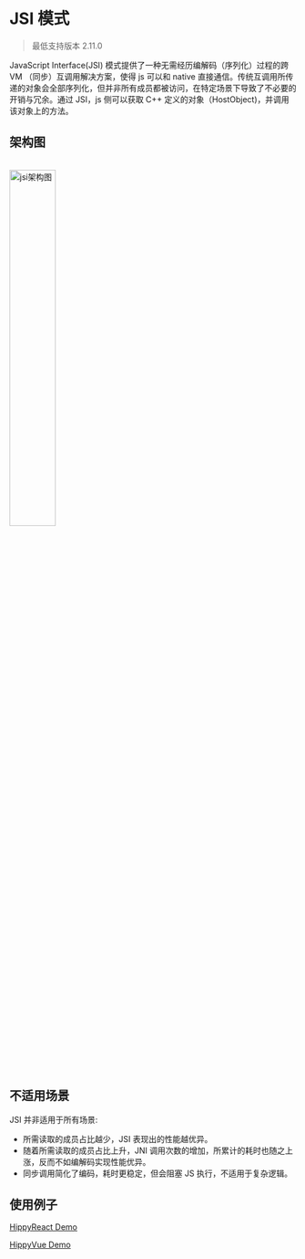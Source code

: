 # JSI 模式

> 最低支持版本 2.11.0

JavaScript Interface(JSI) 模式提供了一种无需经历编解码（序列化）过程的跨 VM （同步）互调用解决方案，使得 js 可以和 native 直接通信。传统互调用所传递的对象会全部序列化，但并非所有成员都被访问，在特定场景下导致了不必要的开销与冗余。通过 JSI，js 侧可以获取 C++ 定义的对象（HostObject)，并调用该对象上的方法。

## 架构图

<br />
<img src="assets/jsi_structure.png" alt="jsi架构图" width="40%"/>
<br />
<br />

## 不适用场景

JSI 并非适用于所有场景:

* 所需读取的成员占比越少，JSI 表现出的性能越优异。
* 随着所需读取的成员占比上升，JNI 调用次数的增加，所累计的耗时也随之上涨，反而不如编解码实现性能优异。
* 同步调用简化了编码，耗时更稳定，但会阻塞 JS 执行，不适用于复杂逻辑。

## 使用例子

[HippyReact Demo](https://github.com/Tencent/Hippy/blob/master/examples/hippy-react-demo/src/externals/Turbo/index.jsx)

[HippyVue Demo](https://github.com/Tencent/Hippy/blob/master/examples/hippy-vue-demo/src/components/demos/demo-turbo.vue)
